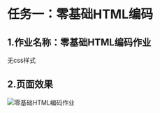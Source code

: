 # 任务一：零基础HTML编码

## 1.作业名称：零基础HTML编码作业
无css样式
## 2.页面效果

![零基础HTML编码作业](http://p1.bqimg.com/585417/221ff87d5db2e876.png)

